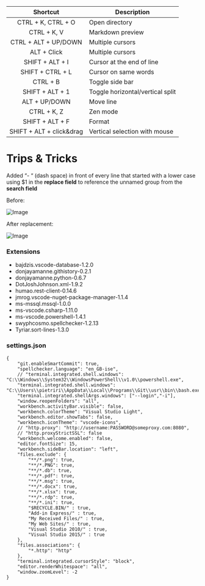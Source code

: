 Shortcut | Description
:-:| - 
CTRL + K, CTRL + O | Open directory 
CTRL + K, V | Markdown preview 
CTRL + ALT + UP/DOWN | Multiple cursors
ALT + Click | Multiple cursors
SHIFT + ALT + I | Cursor at the end of line
SHIFT + CTRL + L | Cursor on same words
CTRL + B | Toggle side bar
SHIFT + ALT + 1 | Toggle horizontal/vertical split
ALT + UP/DOWN | Move line
CTRL + K, Z | Zen mode
SHIFT + ALT + F | Format
SHIFT + ALT + click&drag | Vertical selection with mouse

# Trips & Tricks
Added “- “ (dash space) in front of every line that started with a lower case using $1 in the **replace field** to reference the unnamed group from the **search field**

Before:

![Image](https://cardoppler.tech/static/vscode_02.png)

After replacement:

![Image](https://cardoppler.tech/static/vscode_01.png)

### Extensions
- bajdzis.vscode-database-1.2.0
- donjayamanne.githistory-0.2.1
- donjayamanne.python-0.6.7
- DotJoshJohnson.xml-1.9.2
- humao.rest-client-0.14.6
- jmrog.vscode-nuget-package-manager-1.1.4
- ms-mssql.mssql-1.0.0
- ms-vscode.csharp-1.11.0
- ms-vscode.powershell-1.4.1
- swyphcosmo.spellchecker-1.2.13
- Tyriar.sort-lines-1.3.0

### settings.json
```
{
    "git.enableSmartCommit": true,    
    "spellchecker.language": "en_GB-ise",
    // "terminal.integrated.shell.windows": "C:\\Windows\\System32\\WindowsPowerShell\\v1.0\\powershell.exe",
    "terminal.integrated.shell.windows": "C:\\Users\\pietriri\\AppData\\Local\\Programs\\Git\\usr\\bin\\bash.exe",
    "terminal.integrated.shellArgs.windows": ["--login","-i"],
    "window.reopenFolders": "all",
    "workbench.activityBar.visible": false,
    "workbench.colorTheme": "Visual Studio Light",
    "workbench.editor.showTabs": false,
    "workbench.iconTheme": "vscode-icons",
    // "http.proxy": "http://username:PASSWORD@someproxy.com:8080",
    // "http.proxyStrictSSL": false
    "workbench.welcome.enabled": false,
    "editor.fontSize": 15,
    "workbench.sideBar.location": "left",    
    "files.exclude": {
        "**/*.png": true,
        "**/*.PNG": true,
        "**/*.db": true,
        "**/*.pdf": true,
        "**/*.msg": true,
        "**/*.docx": true,
        "**/*.xlsx": true,
        "**/*.rdp": true,
        "**/*.ini": true,
        "$RECYCLE.BIN/" : true,
        "Add-in Express/" : true,
        "My Received Files/" : true,
        "My Web Sites/" : true,
        "Visual Studio 2010/" : true,
        "Visual Studio 2015/" : true
    },
    "files.associations": {
        "*.http": "http"
    },
    "terminal.integrated.cursorStyle": "block",
    "editor.renderWhitespace": "all",
    "window.zoomLevel": -2
}
```